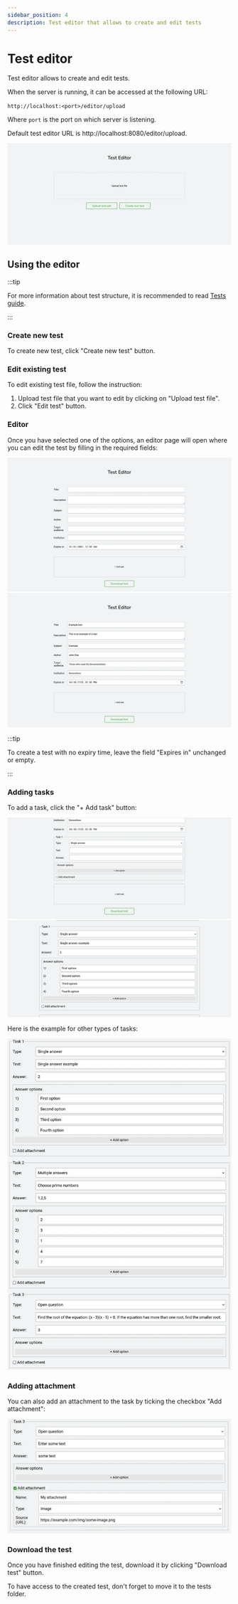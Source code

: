 ```yaml
---
sidebar_position: 4
description: Test editor that allows to create and edit tests
---
```


# Test editor

Test editor allows to create and edit tests.

When the server is running, it can be accessed at the following URL:

`http://localhost:<port>/editor/upload`

Where `port` is the port on which server is listening.

Default test editor URL is http://localhost:8080/editor/upload.

![Test editor upload](./img/test-editor-upload.webp)

## Using the editor

:::tip

For more information about test structure, it is recommended to read [Tests guide](/docs/guide/tests).

:::

### Create new test

To create new test, click "Create new test" button.

### Edit existing test

To edit existing test file, follow the instruction:

1.  Upload test file that you want to edit by clicking on "Upload test file".
2.  Click "Edit test" button.

### Editor

Once you have selected one of the options, an editor page will open where you can edit the test by filling in the required fields:

![Test editor empty](./img/test-editor-edit-empty.webp)
![Test editor filled](./img/test-editor-edit-filled.webp)

:::tip

To create a test with no expiry time, leave the field "Expires in" unchanged or empty.

:::

### Adding tasks

To add a task, click the "+ Add task" button:

![Test editor add task](./img/test-editor-add-task-empty.webp)
![Test editor add filled](./img/test-editor-add-task-filled.webp)

Here is the example for other types of tasks:

![Test editor many tasks](./img/test-editor-many-tasks.webp)

### Adding attachment

You can also add an attachment to the task by ticking the checkbox "Add attachment":

![Test editor add attachment](./img/test-editor-add-attachment.webp)

### Download the test

Once you have finished editing the test, download it by clicking "Download test" button.

To have access to the created test, don't forget to move it to the tests folder.
